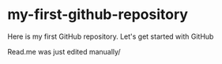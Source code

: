 # my-first-github-repository
Here is my first GitHub repository. Let's get started with GitHub

Read.me was just edited manually/
